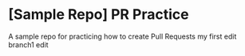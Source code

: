 # [Sample Repo] PR Practice
A sample repo for practicing how to create Pull Requests
my first edit
branch1 edit
